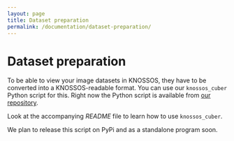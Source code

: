 ```yaml
---
layout: page
title: Dataset preparation
permalink: /documentation/dataset-preparation/
---
```


# Dataset preparation

To be able to view your image datasets in KNOSSOS, they have to be converted into a KNOSSOS-readable format. You can use our `knossos_cuber` Python script for this. Right now the Python script is available from [our repository](https://github.com/knossos-project/knossos_cuber).

Look at the accompanying _README_ file to learn how to use `knossos_cuber`.

We plan to release this script on PyPi and as a standalone program soon.
